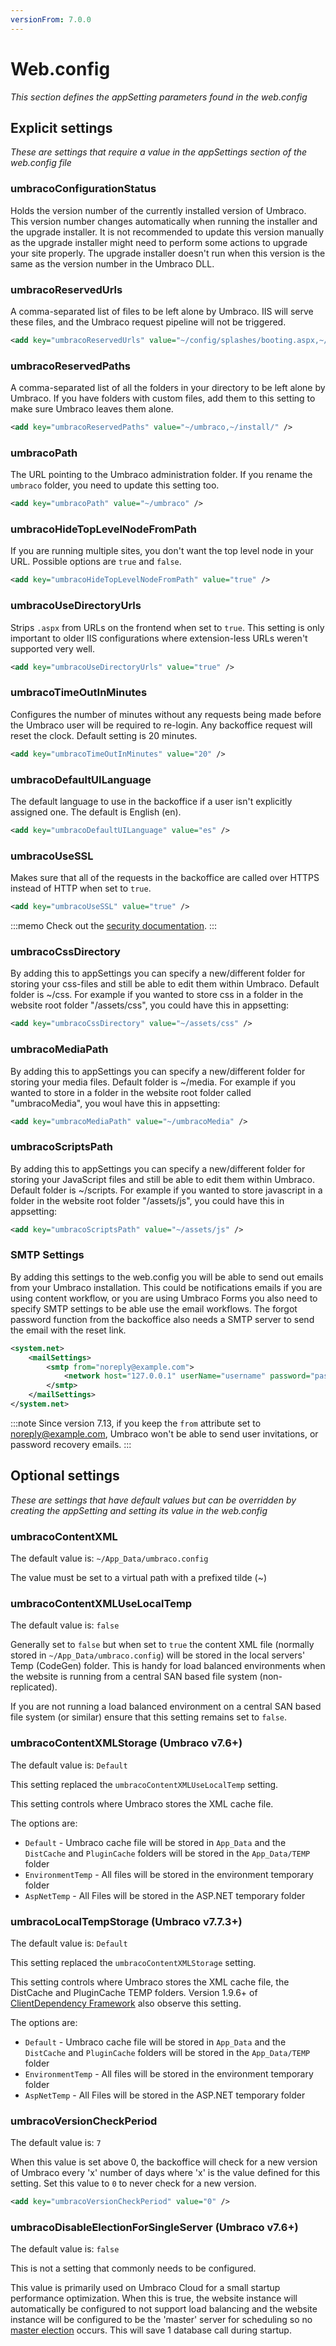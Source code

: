 ```yaml
---
versionFrom: 7.0.0
---
```


# Web.config

_This section defines the appSetting parameters found in the web.config_

## Explicit settings

_These are settings that require a value in the appSettings section of the web.config file_

### umbracoConfigurationStatus

Holds the version number of the currently installed version of Umbraco. This version number changes automatically when running the installer and the upgrade installer. It is not recommended to update this version manually as the upgrade installer might need to perform some actions to upgrade your site properly. The upgrade installer doesn't run when this version is the same as the version number in the Umbraco DLL.

### umbracoReservedUrls

A comma-separated list of files to be left alone by Umbraco. IIS will serve these files, and the Umbraco request pipeline will not be triggered.

```xml
<add key="umbracoReservedUrls" value="~/config/splashes/booting.aspx,~/install/default.aspx,~/config/splashes/noNodes.aspx,~/VSEnterpriseHelper.axd" />
```

### umbracoReservedPaths

A comma-separated list of all the folders in your directory to be left alone by Umbraco. If you have folders with custom files, add them to this setting to make sure Umbraco leaves them alone.

```xml
<add key="umbracoReservedPaths" value="~/umbraco,~/install/" />
```

### umbracoPath

The URL pointing to the Umbraco administration folder. If you rename the `umbraco` folder, you need to update this setting too.

```xml
<add key="umbracoPath" value="~/umbraco" />
```

### umbracoHideTopLevelNodeFromPath

If you are running multiple sites, you don't want the top level node in your URL. Possible options are `true` and `false`.

```xml
<add key="umbracoHideTopLevelNodeFromPath" value="true" />
```

### umbracoUseDirectoryUrls

Strips `.aspx` from URLs on the frontend when set to `true`.
This setting is only important to older IIS configurations where extension-less URLs weren't supported very well.

```xml
<add key="umbracoUseDirectoryUrls" value="true" />
```

### umbracoTimeOutInMinutes

Configures the number of minutes without any requests being made before the Umbraco user will be required to re-login. Any backoffice request will reset the clock. Default setting is 20 minutes.

```xml
<add key="umbracoTimeOutInMinutes" value="20" />
```

### umbracoDefaultUILanguage

The default language to use in the backoffice if a user isn't explicitly assigned one. The default is English (en).

```xml
<add key="umbracoDefaultUILanguage" value="es" />
```

### umbracoUseSSL

Makes sure that all of the requests in the backoffice are called over HTTPS instead of HTTP when set to `true`.

```xml
<add key="umbracoUseSSL" value="true" />
```

:::memo
Check out the [security documentation](../../security/use-https.md).
:::

### umbracoCssDirectory

By adding this to appSettings you can specify a new/different folder for storing your css-files and still be able to edit them within Umbraco. Default folder is ~/css.
For example if you wanted to store css in a folder in the website root folder "/assets/css", you could have this in appsetting:

```xml
<add key="umbracoCssDirectory" value="~/assets/css" />
```

### umbracoMediaPath

By adding this to appSettings you can specify a new/different folder for storing your media files. Default folder is ~/media.
For example if you wanted to store in a folder in the website root folder called "umbracoMedia", you woul have this in appsetting:

```xml
<add key="umbracoMediaPath" value="~/umbracoMedia" />
```

### umbracoScriptsPath

By adding this to appSettings you can specify a new/different folder for storing your JavaScript files and still be able to edit them within Umbraco. Default folder is ~/scripts.
For example if you wanted to store javascript in a folder in the website root folder "/assets/js", you could have this in appsetting:

```xml
<add key="umbracoScriptsPath" value="~/assets/js" />
```

### SMTP Settings

By adding this settings to the web.config you will be able to send out emails from your Umbraco installation. This could be notifications emails if you are using content workflow, or you are using Umbraco Forms you also need to specify SMTP settings to be able use the email workflows. The forgot password function from the backoffice also needs a SMTP server to send the email with the reset link.

```xml
<system.net>
    <mailSettings>
        <smtp from="noreply@example.com">
            <network host="127.0.0.1" userName="username" password="password" />
        </smtp>
    </mailSettings>
</system.net>
```

:::note
Since version 7.13, if you keep the `from` attribute set to noreply@example.com, Umbraco won't be able to send user invitations, or password recovery emails.
:::

## Optional settings

_These are settings that have default values but can be overridden by creating the appSetting and setting its value in the web.config_

### umbracoContentXML

The default value is: `~/App_Data/umbraco.config`

The value must be set to a virtual path with a prefixed tilde (~)

### umbracoContentXMLUseLocalTemp

The default value is: `false`

Generally set to `false` but when set to `true` the content XML file (normally stored in `~/App_Data/umbraco.config`) will be stored in the local servers' Temp (CodeGen) folder. This is handy for load balanced environments when the website is running from a central SAN based file system (non-replicated).

If you are not running a load balanced environment on a central SAN based file system (or similar) ensure that this setting remains set to `false`.

### umbracoContentXMLStorage (Umbraco v7.6+)

The default value is: `Default`

This setting replaced the `umbracoContentXMLUseLocalTemp` setting.

This setting controls where Umbraco stores the XML cache file.

The options are:

- `Default` - Umbraco cache file will be stored in `App_Data` and the `DistCache` and `PluginCache` folders will be stored in the `App_Data/TEMP` folder
- `EnvironmentTemp` - All files will be stored in the environment temporary folder
- `AspNetTemp` - All Files will be stored in the ASP.NET temporary folder

### umbracoLocalTempStorage (Umbraco v7.7.3+)

The default value is: `Default`

This setting replaced the `umbracoContentXMLStorage` setting.

This setting controls where Umbraco stores the XML cache file, the DistCache and PluginCache TEMP folders. Version 1.9.6+ of [ClientDependency Framework](https://github.com/Shazwazza/ClientDependency) also observe this setting.

The options are:

- `Default` - Umbraco cache file will be stored in `App_Data` and the `DistCache` and `PluginCache` folders will be stored in the `App_Data/TEMP` folder
- `EnvironmentTemp` - All files will be stored in the environment temporary folder
- `AspNetTemp` - All Files will be stored in the ASP.NET temporary folder

### umbracoVersionCheckPeriod

The default value is: `7`

When this value is set above 0, the backoffice will check for a new version of Umbraco every 'x' number of days where 'x' is the value defined for this setting. Set this value to `0` to never check for a new version.

```xml
<add key="umbracoVersionCheckPeriod" value="0" />
```

### umbracoDisableElectionForSingleServer (Umbraco v7.6+)

The default value is: `false`

This is not a setting that commonly needs to be configured.

This value is primarily used on Umbraco Cloud for a small startup performance optimization. When this is true, the website instance will automatically be configured to not support load balancing and the website instance will be configured to be the 'master' server for scheduling so no [master election](https://our.umbraco.com/documentation/Getting-Started/Setup/Server-Setup/load-balancing/flexible#scheduling-and-master-election) occurs. This will save 1 database call during startup.
